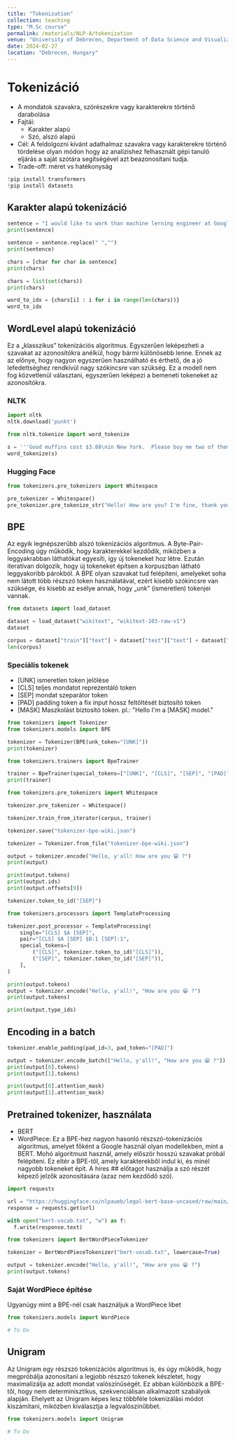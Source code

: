 ```yaml
---
title: "Tokenization"
collection: teaching
type: "M.Sc course"
permalink: /materials/NLP-A/tokenization
venue: "University of Debrecen, Department of Data Science and Visualization"
date: 2024-02-27
location: "Debrecen, Hungary"
---
```


# Tokenizáció

- A mondatok szavakra, szórészekre vagy karakterekre történő darabolása
- Fajtái:
    - Karakter alapú
    - Szó, alszó alapú
- Cél: A feldolgozni kívánt adathalmaz szavakra vagy karakterekre történő tördelése olyan módon hogy az analízishez felhasznált gépi tanuló eljárás a saját szótára segítségével azt beazonosítani tudja.
- Trade-off: méret vs hatékonyság

```python
!pip install transformers
!pip install datasets
```

## Karakter alapú tokenizáció

```python
sentence = "I would like to work than machine lerning engineer at Google!".lower()
print(sentence)
```

```python
sentence = sentence.replace(" ","")
print(sentence)
```

```python
chars = [char for char in sentence]
print(chars)
```

```python
chars = list(set(chars))
print(chars)
```

```python
word_to_idx = {chars[i] : i for i in range(len(chars))}
word_to_idx
```

## WordLevel alapú tokenizáció

Ez a „klasszikus” tokenizációs algoritmus. Egyszerűen leképezheti a szavakat az azonosítókra anélkül, hogy bármi különösebb lenne. Ennek az az előnye, hogy nagyon egyszerűen használható és érthető, de a jó lefedettséghez rendkívül nagy szókincsre van szükség. Ez a modell nem fog közvetlenül választani, egyszerűen leképezi a bemeneti tokeneket az azonosítókra.

### NLTK

```python
import nltk
nltk.download('punkt')
```

```python
from nltk.tokenize import word_tokenize

s = '''Good muffins cost $3.88\nin New York.  Please buy me two of them.\n\nThanks.'''
word_tokenize(s)
```

### Hugging Face

```python
from tokenizers.pre_tokenizers import Whitespace

pre_tokenizer = Whitespace()
pre_tokenizer.pre_tokenize_str("Hello! How are you? I'm fine, thank you.")
```

## BPE

Az egyik legnépszerűbb alszó tokenizációs algoritmus. A Byte-Pair-Encoding úgy működik, hogy karakterekkel kezdődik, miközben a leggyakrabban láthatókat egyesíti, így új tokeneket hoz létre. Ezután iteratívan dolgozik, hogy új tokeneket építsen a korpuszban látható leggyakoribb párokból. A BPE olyan szavakat tud felépíteni, amelyeket soha nem látott több részszó token használatával, ezért kisebb szókincsre van szüksége, és kisebb az esélye annak, hogy „unk” (ismeretlen) tokenjei vannak.

```python
from datasets import load_dataset

dataset = load_dataset("wikitext", "wikitext-103-raw-v1")
dataset
```

```python
corpus = dataset["train"]["text"] + dataset["test"]["text"] + dataset["validation"]["text"]
len(corpus)
```

### Speciális tokenek
- [UNK] ismeretlen token jelölése
- [CLS] teljes mondatot reprezentáló token
- [SEP] mondat szeparátor token
- [PAD] padding token a fix input hossz feltöltését biztosító token
- [MASK] Maszkolást biztosító token. pl.: "Hello I'm a [MASK] model."

```python
from tokenizers import Tokenizer
from tokenizers.models import BPE

tokenizer = Tokenizer(BPE(unk_token="[UNK]"))
print(tokenizer)
```

```python
from tokenizers.trainers import BpeTrainer

trainer = BpeTrainer(special_tokens=["[UNK]", "[CLS]", "[SEP]", "[PAD]", "[MASK]"])
print(trainer) 
```

```python
from tokenizers.pre_tokenizers import Whitespace

tokenizer.pre_tokenizer = Whitespace()
```

```python
tokenizer.train_from_iterator(corpus, trainer)
```

```python
tokenizer.save("tokenizer-bpe-wiki.json") 
```

```python
tokenizer = Tokenizer.from_file("tokenizer-bpe-wiki.json")
```

```python
output = tokenizer.encode("Hello, y'all! How are you 😁 ?")
print(output)
```

```python
print(output.tokens)
print(output.ids)
print(output.offsets[9])
```

```python
tokenizer.token_to_id("[SEP]")
```

```python
from tokenizers.processors import TemplateProcessing

tokenizer.post_processor = TemplateProcessing(
    single="[CLS] $A [SEP]",
    pair="[CLS] $A [SEP] $B:1 [SEP]:1",
    special_tokens=[
        ("[CLS]", tokenizer.token_to_id("[CLS]")),
        ("[SEP]", tokenizer.token_to_id("[SEP]")),
    ],
)
```

```python
print(output.tokens)
output = tokenizer.encode("Hello, y'all!", "How are you 😁 ?")
print(output.tokens)
```

```python
print(output.type_ids)
```

## Encoding in a batch

```python
tokenizer.enable_padding(pad_id=3, pad_token="[PAD]")
```

```python
output = tokenizer.encode_batch(["Hello, y'all!", "How are you 😁 ?"])
print(output[0].tokens)
print(output[1].tokens)
```

```python
print(output[0].attention_mask)
print(output[1].attention_mask)
```

## Pretrained tokenizer, használata

- BERT
- WordPiece: Ez a BPE-hez nagyon hasonló részszó-tokenizációs algoritmus, amelyet főként a Google használ olyan modellekben, mint a BERT. Mohó algoritmust használ, amely először hosszú szavakat próbál felépíteni. Ez eltér a BPE-től, amely karakterekből indul ki, és minél nagyobb tokeneket épít. A híres ## előtagot használja a szó részét képező jelzők azonosítására (azaz nem kezdődő szó).

```python
import requests

url = "https://huggingface.co/nlpaueb/legal-bert-base-uncased/raw/main/vocab.txt"
response = requests.get(url)

with open("bert-vocab.txt", "w") as f:
  f.write(response.text)
```

```python
from tokenizers import BertWordPieceTokenizer

tokenizer = BertWordPieceTokenizer("bert-vocab.txt", lowercase=True)
```

```python
output = tokenizer.encode("Hello, y'all!", "How are you 😁 ?")
print(output.tokens)
```

### Saját WordPiece építése
Ugyanúgy mint a BPE-nél csak használjuk a WordPiece libet

```python
from tokenizers.models import WordPiece

# To Do
```

## Unigram
Az Unigram egy részszó tokenizációs algoritmus is, és úgy működik, hogy megpróbálja azonosítani a legjobb részszó tokenek készletet, hogy maximalizálja az adott mondat valószínűségét. Ez abban különbözik a BPE-től, hogy nem determinisztikus, szekvenciálisan alkalmazott szabályok alapján. Ehelyett az Unigram képes lesz többféle tokenizálási módot kiszámítani, miközben kiválasztja a legvalószínűbbet.

```python
from tokenizers.models import Unigram

# To Do
```